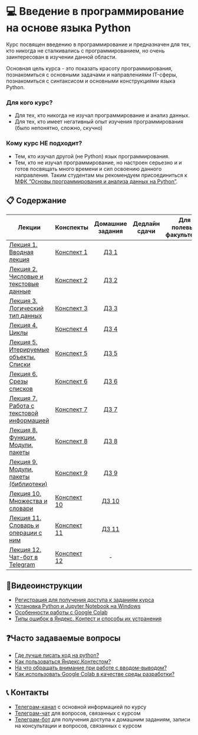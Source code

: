 # 💻 Введение в программирование на основе языка Python

Курс посвящен введению в программирование и предназначен для тех, кто никогда не сталкивались с программированием, но очень заинтересован в изучении данной области.

Основная цель курса - это показать красоту программирования, познакомиться с основными задачами и направлениями IT-сферы, познакомиться с синтаксисом и основными конструкциями языка Python.

### Для кого курс?

* Для тех, кто никогда не изучал программирование и анализ данных.
* Для тех, кто имеет негативный опыт изучения программирования (было непонятно, сложно, скучно)

### Кому курс НЕ подходит?

* Тем, кто изучал другой (не Python) язык программирования.
* Тем, кто не изучал программирование, но настроен серьезно и и готов посвящать много времени и сил освоению данного направления.
Таким студентам мы рекомендуем присоединиться к [МФК “Основы программирования и анализа данных на Python”](https://teach-in.ru/course/python-programming-and-data-analysis-basics).

## 📋 Содержание

Лекции | Конспекты | Домашние задания | Дедлайн сдачи | Для полевых факультетов
|----|----|:----:|:----:|:----:|
| [Лекция 1. Вводная лекция](https://youtu.be/9gycE4zmtj0) | [Конспект 1](https://colab.research.google.com/drive/1UEhcnf3qU6HONbscWxb79DmNcZJ8ooM3?usp=sharing) | [ДЗ 1](https://contest.yandex.ru/contest/35744/problems/) |||
| [Лекция 2. Числовые и текстовые данные](https://youtu.be/WS2bg4gyh8w) | [Конспект 2](https://colab.research.google.com/drive/1FBD9Y-PXHPaWM05x-azwGq4Pi-SMQ6Pp) | [ДЗ 2](https://contest.yandex.ru/contest/35454/problems/) |||
| [Лекция 3. Логический тип данных](https://youtu.be/aYwuHbBwdck) | [Конспект 3](https://colab.research.google.com/drive/1yXYq_CsOYmQfE7a8WzeU-RJJx7-c05ee) | [ДЗ 3](https://contest.yandex.ru/contest/36261/problems/) |||
| [Лекция 4. Циклы](https://youtu.be/JMD3Ebgtu2U) | [Конспект 4](https://colab.research.google.com/drive/1ot3iwkXOrvjmSBq-7Sp44hcX4kI8qImX) | [ДЗ 4](https://contest.yandex.ru/contest/36488/problems/) |||
| [Лекция 5. Итерируемые объекты. Списки](https://youtu.be/Z-2JEYs5VKM) | [Конспект 5](https://colab.research.google.com/drive/1a_L0UasTAHsKqZBJTfCHP-3t6MzKTght) | [ДЗ 5](https://contest.yandex.ru/contest/36713/problems/) |||
| [Лекция 6. Срезы списков](https://youtu.be/tlp2R6uKBfw) | [Конспект 6](https://colab.research.google.com/drive/1VKFjlq1-snDul4w1MG-KjfNQmjaoANeM) | [ДЗ 6](https://contest.yandex.ru/contest/36942/problems/) |||
| [Лекция 7. Работа с текстовой информацией](https://youtu.be/OA9OiCuNlOI) | [Конспект 7](https://colab.research.google.com/drive/18FSI8rTF1zPFeFziXGuJb4DxKGL4zHiK#scrollTo=v1dDApJVbhF3) | [ДЗ 7](https://contest.yandex.ru/contest/37238/problems/) |||
| [Лекция 8. Функции. Модули, пакеты](https://youtu.be/LuqdvFE3ULk) | [Конспект 8](https://colab.research.google.com/drive/1n_t9HiGdRUOGmNYJJlgRO8H1-WHttARz) | [ДЗ 8](https://contest.yandex.ru/contest/37468/problems) |||
| [Лекция 9. Модули, пакеты (библиотеки)](https://youtu.be/WhH4l578shk) | [Конспект 9](https://colab.research.google.com/drive/1B8qrUa_-fAJgCIIkwNu4MDjOQZZydNt8?usp=sharing) | [ДЗ 9](https://contest.yandex.ru/contest/37578/problems) |||
| [Лекция 10. Множества и словари](https://youtu.be/XD-l0Nhi_iY) | [Конспект 10](https://colab.research.google.com/drive/1xOlvt5vjIiT0V-1jBBYWCm1Cq9LXcrH2) | [ДЗ 10](https://contest.yandex.ru/contest/37751/problems) |||
| [Лекция 11. Словарь и операции с ним](https://youtu.be/ffW_HeusBpA) | [Конспект 11](https://colab.research.google.com/drive/1ABlJx6CfHy1ebFQjncs6cRPvHKInRXp-) | [ДЗ 11](https://contest.yandex.ru/contest/37830/problems/) |||
| [Лекция 12. Чат-бот в Telegram](https://youtu.be/irQC408YSD8) | [Конспект 12](https://colab.research.google.com/drive/1kgF5zu-WUhRZvWwhsdSKiVI-4H56BZIC#scrollTo=-gzklDergf5v) | - |||

## 🎥Видеоинструкции

* [Регистрация для получения доступа к заданиям курса](https://youtu.be/R1_Xzr3Eyso )
* [Установка Python и Jupyter Notebook на Windows](https://youtu.be/fVu3OjCfVps)
* [Особенности работы с Google Colab ](https://youtu.be/0UeZYtVN7R8)
* [Типы ошибок в Яндекс. Контест и способы их устранения ](https://disk.yandex.ru/i/cSHfi_NXpcDDuw)

## ❓Часто задаваемые вопросы

* [Где лучше писать код на python?](./instructions/IDE-review.md)
* [Как пользоваться Яндекс.Контестом?](./instructions/yandex_contest.md)
* [На что обращать внимание при работе с вводом-выводом?](./instructions/input-output.md)
* [Как использовать Google Colab в качестве среды разработки?](./instructions/GoogleColab.md)

## 📞 Контакты
* [Телеграм-канал](https://t.me/+kPHsVuZ7SuI4Mjgy) с основной информацией по курсу
* [Телеграм-чат](https://t.me/+aaisp_HaoIM2OWUy) для вопросов, связанных с курсом
* [Телеграм-бот](https://t.me/msumfk_bot) для получения доступа к домашним заданиям, записи на консультации и вопросов, связанных с курсом
